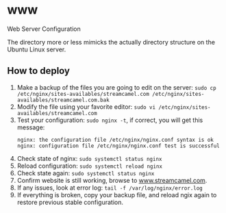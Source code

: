 # www
Web Server Configuration

The directory more or less mimicks the actually directory structure on the Ubuntu Linux server.

## How to deploy
1. Make a backup of the files you are going to edit on the server: 
   `sudo cp /etc/nginx/sites-availables/streamcamel.com /etc/nginx/sites-availables/streamcamel.com.bak`
1. Modify the file using your favorite editor: `sudo vi /etc/nginx/sites-availables/streamcamel.com`
1. Test your configuration: `sudo nginx -t`, if correct, you will get this message:
   ```shell
   nginx: the configuration file /etc/nginx/nginx.conf syntax is ok
   nginx: configuration file /etc/nginx/nginx.conf test is successful
   ```
1. Check state of nginx: `sudo systemctl status nginx`
1. Reload configuration: `sudo systemctl reload nginx`
1. Check state again: `sudo systemctl status nginx`
1. Confirm website is still working, browse to www.streamcamel.com.
1. If any issues, look at error log: `tail -f /var/log/nginx/error.log`
1. If everything is broken, copy your backup file, and reload ngix again to restore previous stable configuration.
